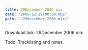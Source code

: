```yaml
---
title: 29December 2006 mix
date: "2006-12-29T00:00:00Z"
path: "/29december-2006-mix/"
---
```


Download link: 29December 2006 mix

Todo: Tracklisting and notes.